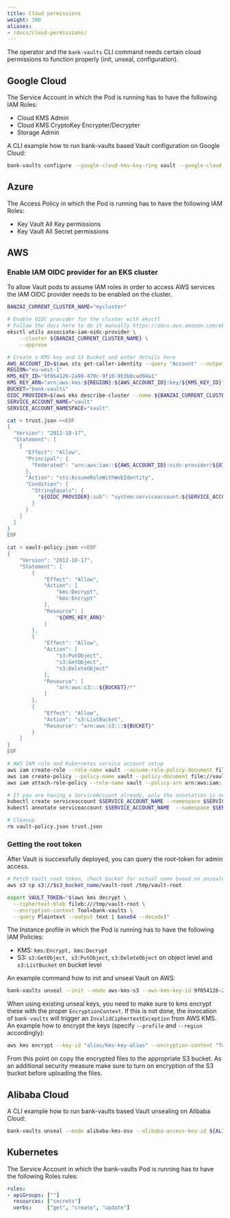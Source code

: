 ```yaml
---
title: Cloud permissions
weight: 300
aliases:
- /docs/cloud-permissions/
---
```


The operator and the `bank-vaults` CLI command needs certain cloud permissions to function properly (init, unseal, configuration).

## Google Cloud

The Service Account in which the Pod is running has to have the following IAM Roles:

- Cloud KMS Admin
- Cloud KMS CryptoKey Encrypter/Decrypter
- Storage Admin

A CLI example how to run bank-vaults based Vault configuration on Google Cloud:

```bash
bank-vaults configure --google-cloud-kms-key-ring vault --google-cloud-kms-crypto-key bank-vaults --google-cloud-kms-location global --google-cloud-storage-bucket vault-ha --google-cloud-kms-project continual-flow-276578
```

## Azure

The Access Policy in which the Pod is running has to have the following IAM Roles:

- Key Vault All Key permissions
- Key Vault All Secret permissions

## AWS

### Enable IAM OIDC provider for an EKS cluster

To allow Vault pods to assume IAM roles in order to access AWS services the IAM OIDC provider needs to be enabled on the cluster.

```bash
BANZAI_CURRENT_CLUSTER_NAME="mycluster"

# Enable OIDC provider for the cluster with eksctl
# Follow the docs here to do it manually https://docs.aws.amazon.com/eks/latest/userguide/enable-iam-roles-for-service-accounts.html
eksctl utils associate-iam-oidc-provider \
    --cluster ${BANZAI_CURRENT_CLUSTER_NAME} \
    --approve

# Create a KMS key and S3 bucket and enter details here
AWS_ACCOUNT_ID=$(aws sts get-caller-identity --query "Account" --output text)
REGION="eu-west-1"
KMS_KEY_ID="9f054126-2a98-470c-9f10-9b3b0cad94a1"
KMS_KEY_ARN="arn:aws:kms:${REGION}:${AWS_ACCOUNT_ID}:key/${KMS_KEY_ID}"
BUCKET="bank-vaults"
OIDC_PROVIDER=$(aws eks describe-cluster --name ${BANZAI_CURRENT_CLUSTER_NAME} --query "cluster.identity.oidc.issuer" --output text | sed -e "s/^https:\/\///")
SERVICE_ACCOUNT_NAME="vault"
SERVICE_ACCOUNT_NAMESPACE="vault"

cat > trust.json <<EOF
{
  "Version": "2012-10-17",
  "Statement": [
    {
      "Effect": "Allow",
      "Principal": {
        "Federated": "arn:aws:iam::${AWS_ACCOUNT_ID}:oidc-provider/${OIDC_PROVIDER}"
      },
      "Action": "sts:AssumeRoleWithWebIdentity",
      "Condition": {
        "StringEquals": {
          "${OIDC_PROVIDER}:sub": "system:serviceaccount:${SERVICE_ACCOUNT_NAMESPACE}:${SERVICE_ACCOUNT_NAME}"
        }
      }
    }
  ]
}
EOF

cat > vault-policy.json <<EOF
{
    "Version": "2012-10-17",
    "Statement": [
        {
            "Effect": "Allow",
            "Action": [
                "kms:Decrypt",
                "kms:Encrypt"
            ],
            "Resource": [
                "${KMS_KEY_ARN}"
            ]
        },
        {
            "Effect": "Allow",
            "Action": [
                "s3:PutObject",
                "s3:GetObject",
                "s3:DeleteObject"
            ],
            "Resource": [
                "arn:aws:s3:::${BUCKET}/*"
            ]
        },
        {
            "Effect": "Allow",
            "Action": "s3:ListBucket",
            "Resource": "arn:aws:s3:::${BUCKET}"
        }
    ]
}
EOF

# AWS IAM role and Kubernetes service account setup
aws iam create-role --role-name vault --assume-role-policy-document file://trust.json
aws iam create-policy --policy-name vault --policy-document file://vault-policy.json
aws iam attach-role-policy --role-name vault --policy-arn arn:aws:iam::${AWS_ACCOUNT_ID}:policy/vault

# If you are having a ServiceAccount already, only the annotation is needed
kubectl create serviceaccount $SERVICE_ACCOUNT_NAME --namespace $SERVICE_ACCOUNT_NAMESPACE
kubectl annotate serviceaccount $SERVICE_ACCOUNT_NAME  --namespace $SERVICE_ACCOUNT_NAMESPACE eks.amazonaws.com/role-arn="arn:aws:iam::${AWS_ACCOUNT_ID}:role/vault"

# Cleanup
rm vault-policy.json trust.json
```

### Getting the root token

After Vault is successfully deployed, you can query the root-token for admin access.

```bash
# Fetch Vault root token, check bucket for actual name based on unsealConfig.aws.s3Prefix
aws s3 cp s3://$s3_bucket_name/vault-root /tmp/vault-root

export VAULT_TOKEN="$(aws kms decrypt \
  --ciphertext-blob fileb:///tmp/vault-root \
  --encryption-context Tool=bank-vaults \
  --query Plaintext --output text | base64 --decode)"
```

The Instance profile in which the Pod is running has to have the following IAM Policies:

- KMS: `kms:Encrypt, kms:Decrypt`
- S3:  `s3:GetObject, s3:PutObject`, `s3:DeleteObject` on object level and `s3:ListBucket` on bucket level

An example command how to init and unseal Vault on AWS:

```bash
bank-vaults unseal --init --mode aws-kms-s3 --aws-kms-key-id 9f054126-2a98-470c-9f10-9b3b0cad94a1 --aws-s3-region eu-west-1 --aws-kms-region eu-west-1 --aws-s3-bucket bank-vaults
```

When using existing unseal keys, you need to make sure to kms encrypt these with the proper `EncryptionContext`.
If this is not done, the invocation of `bank-vaults` will trigger an `InvalidCiphertextException` from AWS KMS.
An example how to encrypt the keys (specify `--profile` and `--region` accordingly):

```bash
aws kms encrypt --key-id "alias/kms-key-alias" --encryption-context "Tool=bank-vaults"  --plaintext fileb://vault-unseal-0.txt --output text --query CiphertextBlob | base64 -D > vault-unseal-0
```

From this point on copy the encrypted files to the appropriate S3 bucket.
As an additional security measure make sure to turn on encryption of the S3 bucket before uploading the files.

## Alibaba Cloud

A CLI example how to run bank-vaults based Vault unsealing on Alibaba Cloud:

```bash
bank-vaults unseal --mode alibaba-kms-oss --alibaba-access-key-id ${ALIBABA_ACCESS_KEY_ID} --alibaba-access-key-secret ${ALIBABA_ACCESS_KEY_SECRET} --alibaba-kms-region eu-central-1 --alibaba-kms-key-id ${ALIBABA_KMS_KEY_UUID} --alibaba-oss-endpoint oss-eu-central-1.aliyuncs.com --alibaba-oss-bucket bank-vaults
```

## Kubernetes

The Service Account in which the bank-vaults Pod is running has to have the following Roles rules:

```yaml
rules:
- apiGroups: [""]
  resources: ["secrets"]
  verbs:     ["get", "create", "update"]
```
